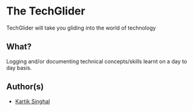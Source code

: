 # The TechGlider
TechGlider will take you gliding into the world of technology

## What?
Logging and/or documenting technical concepts/skills learnt on a day to day basis.

## Author(s)
- [Kartik Singhal](https://github.com/k4rtik)

